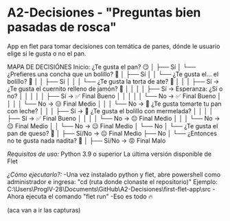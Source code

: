 # A2-Decisiones - "Preguntas bien pasadas de rosca"
App en flet para tomar decisiones con temática de panes, dónde le usuario elige si le gusta o no el pan.

MAPA DE DECISIÓNES
Inicio: ¿Te gusta el pan? 😏
│
├── Sí
│   └── ¿Prefieres una concha que un bolillo? 🥐
│       ├── Sí
│       │   └── ¿Te gusta el... el bolillo? 👀
│       │       ├── Sí
│       │       │   └── ¿Te gusta la torta de ate? 🤑
│       │       │       ├── Sí → ¿Te gusta el cuernito relleno de jamón? 🥪
│       │       │       │   ├── Sí → Esperanza: ¿Sí o no?
│       │       │       │   │   ├── Sí → ✅ Final Bueno
│       │       │       │   │   └── No → ✅ Final Bueno
│       │       │       │   └── No → 😑 Final Medio
│       │       │       └── No → 🥛 ¿Te gusta tomarte tu pan con leche?
│       │       │           ├── Sí → 🍯 ¿Te gusta el bolillo con mermelada?
│       │       │           │   ├── Sí → ✅ Final Bueno
│       │       │           │   └── No → 😑 Final Medio
│       │       │           └── No → 😑 Final Medio
│       │       └── No → 😑 Final Medio
│       └── No
│           └── ¿Te gusta el pan de queso? 🧀
│               ├── Sí/No → 😑 Final Medio
├── No
│   └── ¿Entonces no te gusta nada nadita? 🥺
│       ├── Sí/No → 😡 Final Malo

*Requisitos de uso:*
Python 3.9 o superior
La última versión disponible de Flet

*¿Cómo ejecutarlo?:*
-Una vez instalado python y flet, abre powershell como administrador e ingresa: "cd (ruta donde clonaste el repositorio)"
Ejemplo: C:\Users\ProgIV-28\Documents\GitHub\A2-Decisiones\first-flet-app\src
-Ahora ejecuta el comando "flet run"
-Eso es todo 🔥


(aca van a ir las capturas)
